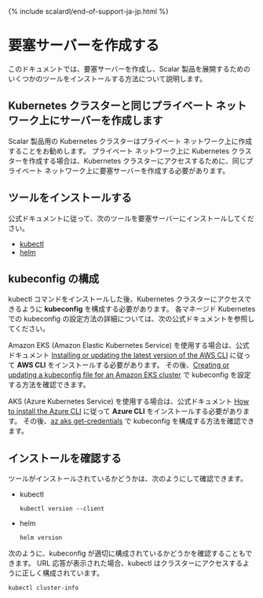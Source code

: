 {% include scalardl/end-of-support-ja-jp.html %}

# 要塞サーバーを作成する

このドキュメントでは、要塞サーバーを作成し、Scalar 製品を展開するためのいくつかのツールをインストールする方法について説明します。

## Kubernetes クラスターと同じプライベート ネットワーク上にサーバーを作成します

Scalar 製品用の Kubernetes クラスターはプライベート ネットワーク上に作成することをお勧めします。 プライベート ネットワーク上に Kubernetes クラスターを作成する場合は、Kubernetes クラスターにアクセスするために、同じプライベート ネットワーク上に要塞サーバーを作成する必要があります。

## ツールをインストールする

公式ドキュメントに従って、次のツールを要塞サーバーにインストールしてください。

* [kubectl](https://kubernetes.io/docs/tasks/tools/#kubectl)
* [helm](https://helm.sh/docs/intro/install/)

## kubeconfig の構成

kubectl コマンドをインストールした後、Kubernetes クラスターにアクセスできるように **kubeconfig** を構成する必要があります。 各マネージド Kubernetes での kubeconfig の設定方法の詳細については、次の公式ドキュメントを参照してください。

Amazon EKS (Amazon Elastic Kubernetes Service) を使用する場合は、公式ドキュメント [Installing or updating the latest version of the AWS CLI](https://docs.aws.amazon.com/cli/latest/userguide/getting-started-install.html) に従って **AWS CLI** をインストールする必要があります。 その後、[Creating or updating a kubeconfig file for an Amazon EKS cluster](https://docs.aws.amazon.com/eks/latest/userguide/create-kubeconfig.html) で kubeconfig を設定する方法を確認できます。

AKS (Azure Kubernetes Service) を使用する場合は、公式ドキュメント [How to install the Azure CLI](https://learn.microsoft.com/en-us/cli/azure/install-azure-cli) に従って **Azure CLI** をインストールする必要があります。 その後、[az aks get-credentials](https://learn.microsoft.com/en-us/cli/azure/aks?view=azure-cli-latest#az-aks-get-credentials) で kubeconfig を構成する方法を確認できます。

## インストールを確認する

ツールがインストールされているかどうかは、次のようにして確認できます。

* kubectl
  ```console
  kubectl version --client
  ```
* helm
  ```console
  helm version
  ```

次のように、kubeconfig が適切に構成されているかどうかを確認することもできます。 URL 応答が表示された場合、kubectl はクラスターにアクセスするように正しく構成されています。
```console
kubectl cluster-info
```
